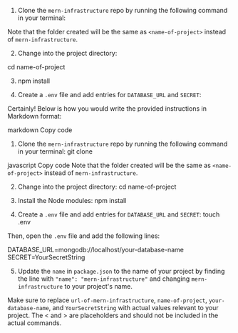 1. Clone the `mern-infrastructure` repo by running the following command in your terminal:


Note that the folder created will be the same as `<name-of-project>` instead of `mern-infrastructure`.

2. Change into the project directory:

cd name-of-project


3. npm install


4. Create a `.env` file and add entries for `DATABASE_URL` and `SECRET`:


Certainly! Below is how you would write the provided instructions in Markdown format:

markdown
Copy code
1. Clone the `mern-infrastructure` repo by running the following command in your terminal:
git clone <url-of-mern-infrastructure> <name-of-project>

javascript
Copy code
Note that the folder created will be the same as `<name-of-project>` instead of `mern-infrastructure`.

2. Change into the project directory:
cd name-of-project


3. Install the Node modules:
npm install


4. Create a `.env` file and add entries for `DATABASE_URL` and `SECRET`:
touch .env

Then, open the `.env` file and add the following lines:

DATABASE_URL=mongodb://localhost/your-database-name
SECRET=YourSecretString


5. Update the `name` in `package.json` to the name of your project by finding the line with `"name": "mern-infrastructure"` and changing `mern-infrastructure` to your project's name.

Make sure to replace `url-of-mern-infrastructure`, `name-of-project`, `your-database-name`, and `YourSecretString` with actual values relevant to your project. The < and > are placeholders and should not be included in the actual commands.